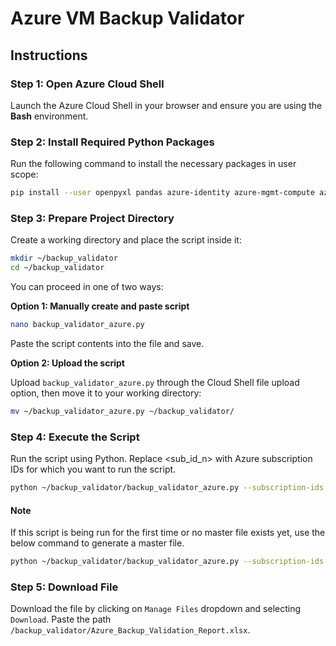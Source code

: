 # Azure VM Backup Validator

## Instructions

### Step 1: Open Azure Cloud Shell
Launch the Azure Cloud Shell in your browser and ensure you are using the **Bash** environment.

### Step 2: Install Required Python Packages

Run the following command to install the necessary packages in user scope:

```bash
pip install --user openpyxl pandas azure-identity azure-mgmt-compute azure-mgmt-network azure-mgmt-resource azure-mgmt-recoveryservicesbackup azure-mgmt-recoveryservices
```

### Step 3: Prepare Project Directory

Create a working directory and place the script inside it:

```bash
mkdir ~/backup_validator
cd ~/backup_validator
```

You can proceed in one of two ways:

**Option 1: Manually create and paste script**

```bash
nano backup_validator_azure.py
```

Paste the script contents into the file and save.

**Option 2: Upload the script**

Upload `backup_validator_azure.py` through the Cloud Shell file upload option, then move it to your working directory:

```bash
mv ~/backup_validator_azure.py ~/backup_validator/
```

### Step 4: Execute the Script

Run the script using Python. Replace <sub_id_n> with Azure subscription IDs for which you want to run the script.

```bash
python ~/backup_validator/backup_validator_azure.py --subscription-ids <sub_id_1> <sub_id_2> <sub_id_3>
```

#### Note

If this script is being run for the first time or no master file exists yet, use the below command to generate a master file.

```bash
python ~/backup_validator/backup_validator_azure.py --subscription-ids <sub_id_1> <sub_id_2> <sub_id_3> --only-generate-master
  ```

### Step 5: Download File

Download the file by clicking on `Manage Files` dropdown and selecting `Download`. Paste the path `/backup_validator/Azure_Backup_Validation_Report.xlsx`.